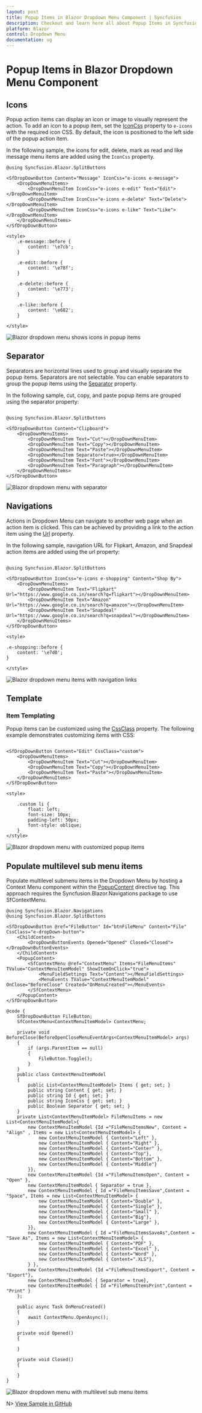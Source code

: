 ```yaml
---
layout: post
title: Popup Items in Blazor Dropdown Menu Component | Syncfusion
description: Checkout and learn here all about Popup Items in Syncfusion Blazor Dropdown Menu component and more.
platform: Blazor
control: Dropdown Menu
documentation: ug
---
```


# Popup Items in Blazor Dropdown Menu Component

## Icons

Popup action items can display an icon or image to visually represent the action. To add an icon to a popup item, set the [IconCss](https://help.syncfusion.com/cr/blazor/Syncfusion.Blazor.SplitButtons.SfDropDownButton.html#Syncfusion_Blazor_SplitButtons_SfDropDownButton_IconCss) property to `e-icons` with the required icon CSS. By default, the icon is positioned to the left side of the popup action item.

In the following sample, the icons for edit, delete, mark as read and like message menu items are added using the `IconCss` property.

```cshtml
@using Syncfusion.Blazor.SplitButtons

<SfDropDownButton Content="Message" IconCss="e-icons e-message">
    <DropDownMenuItems>
        <DropDownMenuItem IconCss="e-icons e-edit" Text="Edit"></DropDownMenuItem>
        <DropDownMenuItem IconCss="e-icons e-delete" Text="Delete"></DropDownMenuItem>
        <DropDownMenuItem IconCss="e-icons e-like" Text="Like"></DropDownMenuItem>
    </DropDownMenuItems>
</SfDropDownButton>

<style>
    .e-message::before {
        content: '\e7cb';
    }

    .e-edit::before {
        content: '\e78f';
    }

    .e-delete::before {
        content: '\e773';
    }

    .e-like::before {
        content: '\e682';
    }

</style>

```

![Blazor dropdown menu shows icons in popup items](./images/blazor-dropdownmenu-with-popup-icon.png)

## Separator

Separators are horizontal lines used to group and visually separate the popup items. Separators are not selectable. You can enable separators to group the popup items using the [Separator](https://help.syncfusion.com/cr/blazor/Syncfusion.Blazor.SplitButtons.DropDownMenuItem.html#Syncfusion_Blazor_SplitButtons_DropDownMenuItem_Separator) property.

In the following sample, cut, copy, and paste popup items are grouped using the separator property:

```cshtml

@using Syncfusion.Blazor.SplitButtons

<SfDropDownButton Content="Clipboard">
    <DropDownMenuItems>
        <DropDownMenuItem Text="Cut"></DropDownMenuItem>
        <DropDownMenuItem Text="Copy"></DropDownMenuItem>
        <DropDownMenuItem Text="Paste"></DropDownMenuItem>
        <DropDownMenuItem Separator=true></DropDownMenuItem>
        <DropDownMenuItem Text="Font"></DropDownMenuItem>
        <DropDownMenuItem Text="Paragraph"></DropDownMenuItem>
    </DropDownMenuItems>
</SfDropDownButton>

```

![Blazor dropdown menu with separator](./images/blazor-dropdownmenu-separator.png)

## Navigations

Actions in Dropdown Menu can navigate to another web page when an action item is clicked. This can be achieved by providing a link to the action item using the [Url](https://help.syncfusion.com/cr/blazor/Syncfusion.Blazor.SplitButtons.DropDownMenuItem.html#Syncfusion_Blazor_SplitButtons_DropDownMenuItem_Url) property.

In the following sample, navigation URL for Flipkart, Amazon, and Snapdeal action items are added using the url property:

```cshtml

@using Syncfusion.Blazor.SplitButtons

<SfDropDownButton IconCss="e-icons e-shopping" Content="Shop By">
    <DropDownMenuItems>
        <DropDownMenuItem Text="Flipkart" Url="https://www.google.co.in/search?q=flipkart"></DropDownMenuItem>
        <DropDownMenuItem Text="Amazon" Url="https://www.google.co.in/search?q=amazon"></DropDownMenuItem>
        <DropDownMenuItem Text="Snapdeal" Url="https://www.google.co.in/search?q=snapdeal"></DropDownMenuItem>
    </DropDownMenuItems>
</SfDropDownButton>

<style>

.e-shopping::before {
    content: '\e7d0';
}

</style>

```

![Blazor dropdown menu items with navigation links](./images/blazor-dropdownmenu-navigation.png)

## Template

### Item Templating

Popup items can be customized using the [CssClass](https://help.syncfusion.com/cr/blazor/Syncfusion.Blazor.SplitButtons.SfDropDownButton.html#Syncfusion_Blazor_SplitButtons_SfDropDownButton_CssClass) property. The following example demonstrates customizing items with CSS:

```cshtml

<SfDropDownButton Content="Edit" CssClass="custom">
    <DropDownMenuItems>
        <DropDownMenuItem Text="Cut"></DropDownMenuItem>
        <DropDownMenuItem Text="Copy"></DropDownMenuItem>
        <DropDownMenuItem Text="Paste"></DropDownMenuItem>
    </DropDownMenuItems>
</SfDropDownButton>

<style>
  
    .custom li {
        float: left;
        font-size: 10px;
        padding-left: 50px;
        font-style: oblique;
    }
</style>

```

![Blazor dropdown menu with customized popup items](./images/blazor-dropdownmenu-with-popup-items.png)

## Populate multilevel sub menu items

Populate multilevel submenu items in the Dropdown Menu by hosting a Context Menu component within the [PopupContent](https://help.syncfusion.com/cr/blazor/Syncfusion.Blazor.SplitButtons.SfDropDownButton.html#Syncfusion_Blazor_SplitButtons_SfDropDownButton_PopupContent) directive tag. This approach requires the Syncfusion.Blazor.Navigations package to use SfContextMenu.

```cshtml
@using Syncfusion.Blazor.Navigations
@using Syncfusion.Blazor.SplitButtons

<SfDropDownButton @ref="FileButton" Id="btnFileMenu" Content="File" CssClass="e-dropDown-button">
    <ChildContent>
        <DropDownButtonEvents Opened="Opened" Closed="Closed"></DropDownButtonEvents>
    </ChildContent>
    <PopupContent>
        <SfContextMenu @ref="ContextMenu" Items="FileMenuItems" TValue="ContextMenuItemModel" ShowItemOnClick="true">
            <MenuFieldSettings Text="Content"></MenuFieldSettings>
            <MenuEvents TValue="ContextMenuItemModel" OnClose="BeforeClose" Created="OnMenuCreated"></MenuEvents>
        </SfContextMenu>
    </PopupContent>
</SfDropDownButton>

@code {
    SfDropDownButton FileButton;
    SfContextMenu<ContextMenuItemModel> ContextMenu;

    private void BeforeClose(BeforeOpenCloseMenuEventArgs<ContextMenuItemModel> args)
    {
        if (args.ParentItem == null)
        {
            FileButton.Toggle();
        }
    }
    public class ContextMenuItemModel
    {
        public List<ContextMenuItemModel> Items { get; set; }
        public string Content { get; set; }
        public string Id { get; set; }
        public string IconCss { get; set; }
        public Boolean Separator { get; set; }
    }
    private List<ContextMenuItemModel> FileMenuItems = new List<ContextMenuItemModel>{
        new ContextMenuItemModel {Id ="FileMenuItemsNew", Content = "Align" , Items = new List<ContextMenuItemModel> {
            new ContextMenuItemModel { Content="Left" },
            new ContextMenuItemModel { Content="Right" },
            new ContextMenuItemModel { Content="Center" },
            new ContextMenuItemModel { Content="Top"},
            new ContextMenuItemModel { Content="Bottom" },
            new ContextMenuItemModel { Content="Middle"}
        }},
        new ContextMenuItemModel {Id ="FileMenuItemsOpen", Content = "Open" },
        new ContextMenuItemModel { Separator = true },
        new ContextMenuItemModel { Id ="FileMenuItemsSave",Content = "Space", Items = new List<ContextMenuItemModel> {
            new ContextMenuItemModel { Content="Double" },
            new ContextMenuItemModel { Content="Single" },
            new ContextMenuItemModel { Content="Small" },
            new ContextMenuItemModel { Content="Big"},
            new ContextMenuItemModel { Content="Large" },
        }},
        new ContextMenuItemModel { Id ="FileMenuItemsSaveAs",Content = "Save As", Items = new List<ContextMenuItemModel> {
            new ContextMenuItemModel { Content="PDF" },
            new ContextMenuItemModel { Content="Excel" },
            new ContextMenuItemModel { Content="Word" },
            new ContextMenuItemModel { Content=".XLS"},
        } },
        new ContextMenuItemModel {Id ="FileMenuItemsExport", Content = "Export"},
        new ContextMenuItemModel { Separator = true},
        new ContextMenuItemModel { Id ="FileMenuItemsPrint",Content = "Print" }
    };

    public async Task OnMenuCreated()
    {
        await ContextMenu.OpenAsync();
    }

    private void Opened()
    {
        
    }

    private void Closed()
    {

    }
}

```

![Blazor dropdown menu with multilevel sub menu items](./images/blazor-dropdownmenu-submenu.png)

N> [View Sample in GitHub](https://github.com/SyncfusionExamples/Populate-multilevel-sub-menu-items-in-Blazor-Dropdown-Menu)